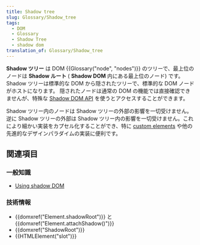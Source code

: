 ```yaml
---
title: Shadow tree
slug: Glossary/Shadow_tree
tags:
  - DOM
  - Glossary
  - Shadow Tree
  - shadow dom
translation_of: Glossary/Shadow_tree
---
```

**Shadow ツリー** は DOM {{Glossary("node", "nodes")}} のツリーで、最上位のノードは **Shadow ルート** ( **Shadow DOM** 内にある最上位のノード) です。Shadow ツリーは標準的な DOM から隠されたツリーで、標準的な DOM ノードがホストになります。 隠されたノードは通常の DOM の機能では直接確認できませんが、特殊な [Shadow DOM API](/ja/docs/Web/Web_Components/Using_shadow_DOM) を使うとアクセスすることができます。

Shadow ツリー内のノードは Shadow ツリーの外部の影響を一切受けません。逆に Shadow ツリーの外部は Shadow ツリー内の影響を一切受けません。これにより細かい実装をカプセル化することができ、特に [custom elements](/ja/docs/User:Andreas_Wuest/Custom_Elements) や他の先進的なデザインパラダイムの実装に便利です。

## 関連項目

### 一般知識

- [Using shadow DOM](/ja/docs/Web/Web_Components/Using_shadow_DOM)

### 技術情報

- {{domxref("Element.shadowRoot")}} と {{domxref("Element.attachShadow()")}}
- {{domxref("ShadowRoot")}}
- {{HTMLElement("slot")}}
